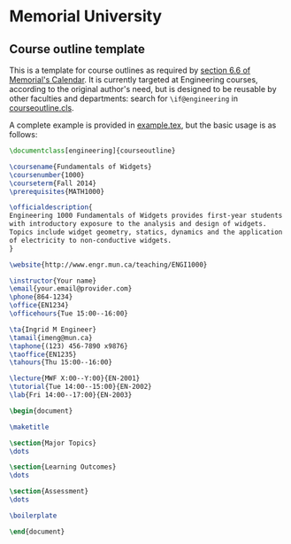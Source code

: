 # Memorial University
## Course outline template

This is a template for course outlines as required by
[section 6.6 of Memorial's Calendar](http://www.mun.ca/regoff/calendar/sectionNo=REGS-0601).
It is currently targeted at Engineering courses, according to the original
author's need, but is designed to be reusable by other faculties and
departments: search for ```\if@engineering``` in
[courseoutline.cls](courseoutline.cls).

A complete example is provided in [example.tex](example.tex), but the
basic usage is as follows:

```latex
\documentclass[engineering]{courseoutline}

\coursename{Fundamentals of Widgets}
\coursenumber{1000}
\courseterm{Fall 2014}
\prerequisites{MATH1000}

\officialdescription{
Engineering 1000 Fundamentals of Widgets provides first-year students
with introductory exposure to the analysis and design of widgets.
Topics include widget geometry, statics, dynamics and the application
of electricity to non-conductive widgets.
}

\website{http://www.engr.mun.ca/teaching/ENGI1000}

\instructor{Your name}
\email{your.email@provider.com}
\phone{864-1234}
\office{EN1234}
\officehours{Tue 15:00--16:00}

\ta{Ingrid M Engineer}
\tamail{imeng@mun.ca}
\taphone{(123) 456-7890 x9876}
\taoffice{EN1235}
\tahours{Thu 15:00--16:00}

\lecture{MWF X:00--Y:00}{EN-2001}
\tutorial{Tue 14:00--15:00}{EN-2002}
\lab{Fri 14:00--17:00}{EN-2003}

\begin{document}

\maketitle

\section{Major Topics}
\dots

\section{Learning Outcomes}
\dots

\section{Assessment}
\dots

\boilerplate

\end{document}
```
